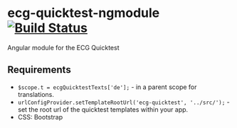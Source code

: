 ecg-quicktest-ngmodule [![Build Status][travis-image]][travis-url]
======================

Angular module for the ECG Quicktest

## Requirements

* ``$scope.t = ecgQuicktestTexts['de'];`` - in a parent scope for translations.
* ``urlConfigProvider.setTemplateRootUrl('ecg-quicktest', '../src/');`` - set the root url of the quicktest templates within your app.
* CSS: Bootstrap


[travis-image]: https://travis-ci.org/ecogood/ecg-quicktest-ngmodule.svg?branch=master
[travis-url]: https://travis-ci.org/ecogood/ecg-quicktest-ngmodule
